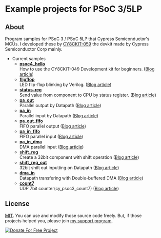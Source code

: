 # Example projects for PSoC 3/5LP

## About
Program samples for PSoC 3 / PSoC 5LP that Cypress Semiconductor's MCUs. I developed these by [CY8CKIT-059](https://www.cypress.com/documentation/development-kitsboards/cy8ckit-059-psoc-5lp-prototyping-kit-onboard-programmer-and) the devkit made by Cypress Semiconductor Corp mainly.

- Current samples
	- **[psoc4_hello](/../../tree/master/psoc4_hello)**<br>How to use the CY8CKIT-049 Development kit for beginners. ([Blog article](https://www.tnksoft.com/blog/?p=7112&lang=en))
	- **[flipflop](/../../tree/master/flipflop)**<br>LED flip-flop blinking by Verilog.  ([Blog article](https://www.tnksoft.com/blog/?p=7120&lang=en))
	- **[status-reg](/../../tree/master/status_reg)**<br>Send value from component to CPU by status register. ([Blog article](https://www.tnksoft.com/blog/?p=7102&lang=en))
	- **[pa_out](/../../tree/master/pa_out)**<br>Parallel output by Datapath ([Blog article](https://www.tnksoft.com/blog/?p=7166&lang=en))
	- **[pa_in](/../../tree/master/pa_in)**<br>Parallel input by Datapath ([Blog article](https://www.tnksoft.com/blog/?p=7184&lang=en))
	- **[pa_out_fifo](/../../tree/master/pa_out_fifo)**<br>FIFO parallel output ([Blog article](https://www.tnksoft.com/blog/?p=7199&lang=en))
	- **[pa_in_fifo](/../../tree/master/pa_in_fifo)**<br>FIFO parallel input ([Blog article](https://www.tnksoft.com/blog/?p=7199&lang=en))
	- **[pa_in_dma](/../../tree/master/pa_in_dma)**<br>DMA parallel input ([Blog article](https://www.tnksoft.com/blog/?p=7215&lang=en))
	- **[shift_reg](/../../tree/master/shift_reg)**<br>Create a 32bit component with shift operation ([Blog article](https://www.tnksoft.com/blog/?p=7229&lang=en))
	- **[shift_reg_out](/../../tree/master/shift_reg_out)**<br>32bit shift out inputting on Datapath ([Blog article](https://www.tnksoft.com/blog/?p=7241&lang=en))
	- **[dma_in](/../../tree/master/dma_in)**<br>Datapath transfering with Double-buffered DMA ([Blog article](https://www.tnksoft.com/blog/?p=7247&lang=en))
	- **[count7](/../../tree/master/count7)**<br>UDP 7bit counter(cy_psoc3_count7) ([Blog article](https://www.tnksoft.com/blog/?p=7257&lang=en))

## License
[MIT](https://tldrlegal.com/license/mit-license). You can use and modify those source code freely. But, if those projects helped you, please join [my support program](https://www.tnksoft.com/donate/?lang=en).

[![Donate For Free Project](https://www.tnksoft.com/donate/donate.svg "Donate For Free Project")](https://www.tnksoft.com/donate/?lang=en)

